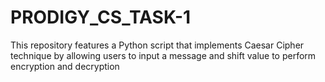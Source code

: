 # PRODIGY_CS_TASK-1
This repository features a Python script that implements Caesar Cipher technique by allowing users to input a message and shift value to perform encryption and decryption
